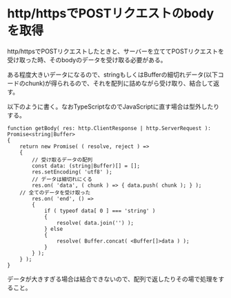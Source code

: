 # http/httpsでPOSTリクエストのbodyを取得

http/httpsでPOSTリクエストしたときと、サーバーを立ててPOSTリクエストを受け取った時、そのbodyのデータを受け取る必要がある。

ある程度大きいデータになるので、stringもしくはBufferの細切れデータ(以下コードのchunk)が得られるので、それを配列に詰めながら受け取り、結合して返す。

以下のように書く。なおTypeScriptなのでJavaScriptに直す場合は型外したりする。

```
function getBody( res: http.ClientResponse | http.ServerRequest ): Promise<string|Buffer>
{
	return new Promise( ( resolve, reject ) =>
	{
		// 受け取るデータの配列		
		const data: (string|Buffer)[] = [];
		res.setEncoding( 'utf8' );
		// データは細切れにくる		
		res.on( 'data', ( chunk ) => { data.push( chunk ); } );
    // 全てのデータを受け取った		
		res.on( 'end', () =>
		{
			if ( typeof data[ 0 ] === 'string' )
			{
				resolve( data.join('') );
			} else
			{
				resolve( Buffer.concat( <Buffer[]>data ) );
			}
		} );
	} );
}
```

データが大きすぎる場合は結合できないので、配列で返したりその場で処理をすること。
